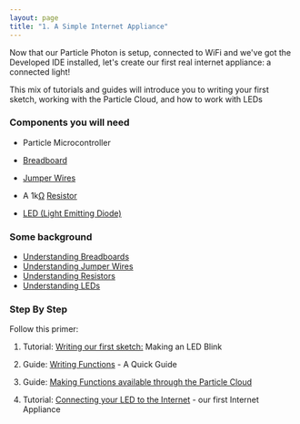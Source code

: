 ```yaml
---
layout: page
title: "1. A Simple Internet Appliance"
---
```


Now that our Particle Photon is setup, connected to WiFi and we've got the Developed IDE installed, let's create our first real internet appliance: a connected light!

This mix of tutorials and guides will introduce you to writing your first sketch, working with the Particle Cloud, and how to work with LEDs


### Components you will need

* Particle Microcontroller 

* [Breadboard]({{site.baseurl}}/breadboards)

* [Jumper Wires]({{site.baseurl}}/1-a-simple-internet-appliance/jumpers)

* A 1k[Ω](http://en.wikipedia.org/wiki/Omega) [Resistor]({{site.baseurl}}/1-a-simple-internet-appliance/resistors)

* [LED (Light Emitting Diode)]({{site.baseurl}}/1-a-simple-internet-appliance/leds)

### Some background

* [Understanding Breadboards]({{site.baseurl}}/1-a-simple-internet-appliance/breadboards)
* [Understanding Jumper Wires]({{site.baseurl}}/1-a-simple-internet-appliance/jumpers)
* [Understanding Resistors]({{site.baseurl}}/1-a-simple-internet-appliance/resistors)
* [Understanding LEDs]({{site.baseurl}}/1-a-simple-internet-appliance/leds)


### Step By Step

Follow this primer: 

1. Tutorial: [Writing our first sketch:]({{site.baseurl}}/1-a-simple-internet-appliance/first-sketch) Making an LED Blink

1. Guide: [Writing Functions]({{site.baseurl}}/1-a-simple-internet-appliance/writing-functions) - A Quick Guide 

1. Guide: [Making Functions available through the Particle Cloud]({{site.baseurl}}/1-a-simple-internet-appliance/making-functions-available)

1. Tutorial: [Connecting your LED to the Internet]({{site.baseurl}}/1-a-simple-internet-appliance/iot-led) - our first Internet Appliance 